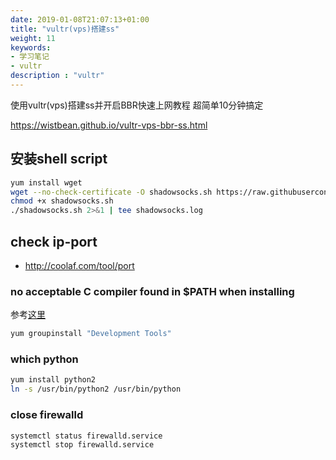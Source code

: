 ```yaml
---
date: 2019-01-08T21:07:13+01:00
title: "vultr(vps)搭建ss"
weight: 11
keywords:
- 学习笔记
- vultr
description : "vultr"
---
```



使用vultr(vps)搭建ss并开启BBR快速上网教程 超简单10分钟搞定

https://wistbean.github.io/vultr-vps-bbr-ss.html 

## 安装shell script

```bash
yum install wget
wget --no-check-certificate -O shadowsocks.sh https://raw.githubusercontent.com/teddysun/shadowsocks_install/master/shadowsocks.sh
chmod +x shadowsocks.sh
./shadowsocks.sh 2>&1 | tee shadowsocks.log
```

## check ip-port

- http://coolaf.com/tool/port

### no acceptable C compiler found in $PATH when installing 

 参考[这里](https://stackoverflow.com/questions/19816275/no-acceptable-c-compiler-found-in-path-when-installing-python)

```bash
yum groupinstall "Development Tools"
```

### which python

```bash
yum install python2
ln -s /usr/bin/python2 /usr/bin/python
```

### close firewalld

```bash
systemctl status firewalld.service
systemctl stop firewalld.service
```
